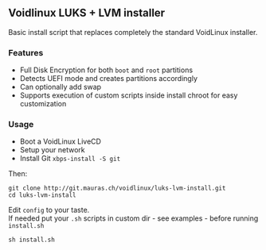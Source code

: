 Voidlinux LUKS + LVM installer
------------------------------

Basic install script that replaces completely the standard VoidLinux installer.  

### Features

- Full Disk Encryption for both `boot` and `root` partitions
- Detects UEFI mode and creates partitions accordingly
- Can optionally add swap
- Supports execution of custom scripts inside install chroot for easy customization

### Usage

- Boot a VoidLinux LiveCD
- Setup your network
- Install Git `xbps-install -S git`

Then:

```
git clone http://git.mauras.ch/voidlinux/luks-lvm-install.git
cd luks-lvm-install
```
Edit `config` to your taste.  
If needed put your `.sh` scripts in custom dir - see examples - before running `install.sh`  
```
sh install.sh
```

